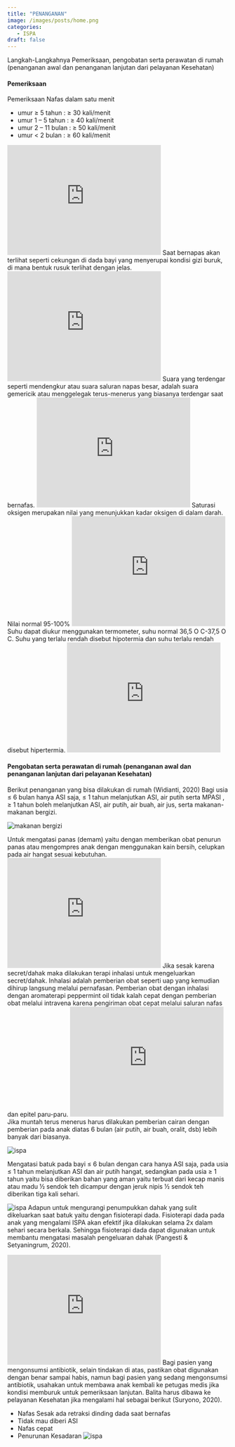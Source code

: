 ```yaml
---
title: "PENANGANAN"
image: /images/posts/home.png
categories:
   - ISPA
draft: false
---
```


Langkah-Langkahnya Pemeriksaan, pengobatan serta perawatan di rumah (penanganan awal dan penanganan lanjutan dari pelayanan Kesehatan)

#### **Pemeriksaan**
<Accordion title="PEMERIKSAAN NAFAS">
Pemeriksaan Nafas dalam satu menit

- umur ≥ 5 tahun : ≥ 30 kali/menit
- umur 1 – 5 tahun : ≥ 40 kali/menit 
- umur 2 – 11 bulan : ≥ 50 kali/menit 
- umur < 2 bulan : ≥ 60 kali/menit 

<iframe width="350" height="250" src="https://www.youtube.com/embed/3AESe_3OAyM" title="Keterampilan Perawatan Balita Pneumonia 1 - Mengukur frekuensi nafas" frameborder="0" allow="accelerometer; autoplay; clipboard-write; encrypted-media; gyroscope; picture-in-picture; web-share" allowfullscreen></iframe>
</Accordion>

<Accordion title="PEMERIKSAAN TARIKAN DINDING DADA">
Saat bernapas akan terlihat seperti cekungan di dada bayi yang menyerupai kondisi gizi buruk, di mana bentuk rusuk terlihat dengan jelas.

<iframe width="350" height="250" src="https://www.youtube.com/embed/mAKCq_b8cd8" title="Keterampilan Perawatan Balita Pneumonia 3 - Retraksi dinding dada" frameborder="0" allow="accelerometer; autoplay; clipboard-write; encrypted-media; gyroscope; picture-in-picture; web-share" allowfullscreen></iframe>
</Accordion>

<Accordion title="PEMERIKSAAN SUARA RONCHI">
Suara yang terdengar seperti mendengkur atau suara saluran napas besar, adalah suara gemericik atau menggelegak terus-menerus yang biasanya terdengar saat bernafas.

<iframe width="350" height="250" src="https://www.youtube.com/embed/3hV1xBUNu-U" title="Keterampilan Perawatan Balita Pneumonia 4 - Suara Nafas Tambahan" frameborder="0" allow="accelerometer; autoplay; clipboard-write; encrypted-media; gyroscope; picture-in-picture; web-share" allowfullscreen></iframe>
</Accordion>

<Accordion title="PEMERIKSAAN SATURASI OKSIGEN">
Saturasi oksigen merupakan nilai yang menunjukkan kadar oksigen di dalam darah. Nilai normal 95-100%

<iframe width="350" height="250" src="https://www.youtube.com/embed/XqvN2Gh-Y9o" title="Keterampilan Perawatan Balita Pneumonia  2 - Mengukur saturasi oksigen" frameborder="0" allow="accelerometer; autoplay; clipboard-write; encrypted-media; gyroscope; picture-in-picture; web-share" allowfullscreen></iframe>
</Accordion>

<Accordion title="PEMERIKSAAN SUHU TUBUH">
Suhu dapat diukur menggunakan termometer, suhu normal 36,5 O C-37,5 O C. Suhu yang terlalu rendah disebut hipotermia dan suhu terlalu rendah disebut hipertermia.

<iframe width="350" height="250" src="https://www.youtube.com/embed/EOa7364E_Vo" title="Keterampilan Perawatan Balita Pneumonia 5 - Mengukur Suhu Tubuh" frameborder="0" allow="accelerometer; autoplay; clipboard-write; encrypted-media; gyroscope; picture-in-picture; web-share" allowfullscreen></iframe>
</Accordion>

#### **Pengobatan serta perawatan di rumah (penanganan awal dan penanganan lanjutan dari pelayanan Kesehatan)**
Berikut penanganan yang bisa dilakukan di rumah (Widianti, 2020)
<Accordion className="mt-3" title="PEMBERIAN MAKANAN BERGIZI">
Bagi usia ≤ 6 bulan hanya ASI saja, ≤ 1 tahun melanjutkan ASI, air putih serta MPASI , ≥ 1 tahun boleh melanjutkan ASI, air putih, air buah, air jus, serta makanan-makanan bergizi.

![makanan bergizi](/images/gallery/40.png)
</Accordion>

<Accordion className="mt-3" title="MENGATASI DEMAM / PANAS">
Untuk   mengatasi   panas   (demam)  yaitu dengan memberikan  obat  penurun panas   atau mengompres   anak   dengan   menggunakan kain   bersih,   celupkan   pada   air hangat sesuai kebutuhan.

<iframe width="350" height="250" src="https://www.youtube.com/embed/R5rEY4fSMb8" title="Pemberian Water Tepid Sponge pada Anak" frameborder="0" allow="accelerometer; autoplay; clipboard-write; encrypted-media; gyroscope; picture-in-picture; web-share" allowfullscreen></iframe>
</Accordion>

<Accordion className="mt-3" title="MENGATASI SESAK">
Jika sesak karena secret/dahak maka dilakukan terapi inhalasi untuk mengeluarkan secret/dahak. Inhalasi adalah pemberian obat seperti uap yang kemudian dihirup langsung melalui pernafasan. Pemberian obat dengan inhalasi dengan aromaterapi peppermint oil tidak kalah cepat dengan pemberian obat melalui intravena karena pengiriman obat cepat melalui saluran nafas dan epitel paru-paru.

<iframe width="350" height="250" src="https://www.youtube.com/embed/DERJtaRBiAs" title="Pemberian Inhalasi dengan Aromaterapi Peppermint Oil" frameborder="0" allow="accelerometer; autoplay; clipboard-write; encrypted-media; gyroscope; picture-in-picture; web-share" allowfullscreen></iframe>
</Accordion>

<Accordion className="mt-3" title="MENGATASI MUNTAH">
Jika muntah terus menerus harus dilakukan pemberian   cairan   dengan   pemberian  pada anak diatas 6 bulan (air  putih,  air  buah,  oralit, dsb) lebih  banyak  dari  biasanya.

 ![ispa](/images/gallery/28.png)
</Accordion>

<Accordion className="mt-3" title="MENGATASI BATUK">
Mengatasi batuk pada bayi ≤ 6 bulan dengan cara hanya ASI saja, pada usia ≤ 1 tahun melanjutkan ASI dan air putih hangat, sedangkan pada usia  ≥ 1 tahun yaitu  bisa diberikan bahan yang aman yaitu  terbuat  dari kecap  manis atau  madu  ½  sendok  teh  dicampur dengan jeruk  nipis  ½  sendok  teh  diberikan tiga  kali  sehari.

 ![ispa](/images/gallery/29.png)
Adapun untuk mengurangi penumpukkan dahak yang sulit dikeluarkan saat batuk yaitu dengan fisioterapi dada. Fisioterapi   dada   pada   anak yang mengalami ISPA   akan   efektif   jika   dilakukan selama  2x  dalam  sehari  secara  berkala. Sehingga fisioterapi dada dapat digunakan untuk    membantu    mengatasi    masalah pengeluaran  dahak (Pangesti & Setyaningrum, 2020).

<iframe width="350" height="250" src="https://www.youtube.com/embed/c14WkI5JrUU" title="Tindakan Fisioterapi Dada" frameborder="0" allow="accelerometer; autoplay; clipboard-write; encrypted-media; gyroscope; picture-in-picture; web-share" allowfullscreen></iframe>
</Accordion>

<Accordion className="mt-3" title="BAGI PASIEN YANG MENGONSUMSI OBAT">
Bagi pasien yang mengonsumsi antibiotik, selain tindakan di atas, pastikan obat digunakan dengan benar sampai habis, namun bagi pasien yang sedang mengonsumsi antibiotik, usahakan untuk membawa anak kembali ke petugas medis jika kondisi memburuk untuk pemeriksaan lanjutan. Balita harus dibawa ke pelayanan Kesehatan jika mengalami hal sebagai berikut (Suryono, 2020).

- Nafas Sesak ada retraksi dinding dada saat bernafas
- Tidak mau diberi ASI
- Nafas cepat
- Penurunan Kesadaran
 ![ispa](/images/gallery/7.png)
</Accordion>
